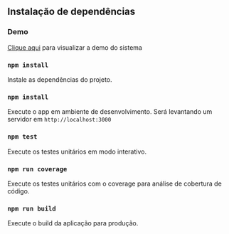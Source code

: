 ## Instalação de dependências

### Demo

[Clique aqui](https://gympass-github.firebaseapp.com/) para visualizar a demo do sistema

### `npm install`

Instale as dependências do projeto.

### `npm install`

Execute o app em ambiente de desenvolvimento. Será levantando um servidor em `http://localhost:3000`

### `npm test`

Execute os testes unitários em modo interativo.

### `npm run coverage`

Execute os testes unitários com o coverage para análise de cobertura de código.

### `npm run build`

Execute o build da aplicação para produção.
